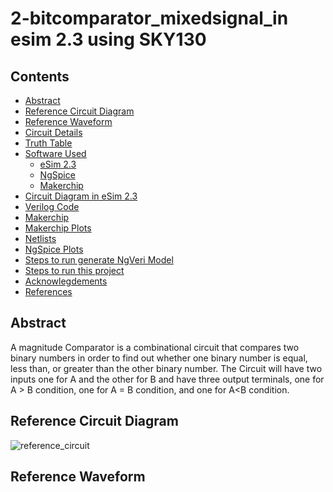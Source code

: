 # 2-bitcomparator_mixedsignal_in esim 2.3 using SKY130
## Contents
- [Abstract](#abstract)
- [Reference Circuit Diagram](#reference-circuit-diagram)
- [Reference Waveform](#reference-waveform)
- [Circuit Details](#circuit-details)
- [Truth Table](#truth-table)
- [Software Used](#software-used)
  * [eSim 2.3](#esim-2.3)
  * [NgSpice](#ngspice)
  * [Makerchip](#makerchip)
- [Circuit Diagram in eSim 2.3](#circuit-diagram-in-esim-2.3)
- [Verilog Code](#verilog-code)
- [Makerchip](#makerchip-1)
- [Makerchip Plots](#makerchip-plots)
- [Netlists](#netlists)
- [NgSpice Plots](#ngspice-plots)
- [Steps to run generate NgVeri Model](#steps-to-run-generate-ngveri-model)
- [Steps to run this project](#steps-to-run-this-project)
- [Acknowlegdements](#acknowlegdements)
- [References](#references)


## Abstract
A magnitude Comparator is a combinational
circuit that compares two binary numbers in order to find
out whether one binary number is equal, less than, or
greater than the other binary number. The Circuit will have two inputs one for A and the other for B and have three output terminals, 
one for A > B condition,
one for A = B condition, and one for A<B condition.
## Reference Circuit Diagram
![reference_circuit](https://user-images.githubusercontent.com/100477948/194505561-c4265b6b-5e34-4aec-8672-9befbf0f42d1.jpg)
## Reference Waveform
                                         
